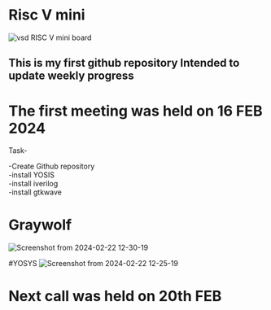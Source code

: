 
# Risc V mini

![vsd RISC V mini board](https://github.com/avinashjaiswal1598/Risc-V-mini/assets/160040323/a337a837-a17e-4e93-b4a2-79b9323bd2ca)

## This is my first github repository Intended to update weekly progress


# The first meeting was held on 16 FEB 2024

Task-

-Create Github repository<br>-install YOSIS<br>-install iverilog<br>-install gtkwave

# Graywolf
![Screenshot from 2024-02-22 12-30-19](https://github.com/avinashjaiswal1598/Risc-V-mini/assets/160040323/2e601ec6-695f-4fa8-9ada-6d2ba518f49d)

#YOSYS
![Screenshot from 2024-02-22 12-25-19](https://github.com/avinashjaiswal1598/Risc-V-mini/assets/160040323/f76091dc-f0a8-47b4-afed-9e21992825c1)


# Next call was held on 20th FEB 



